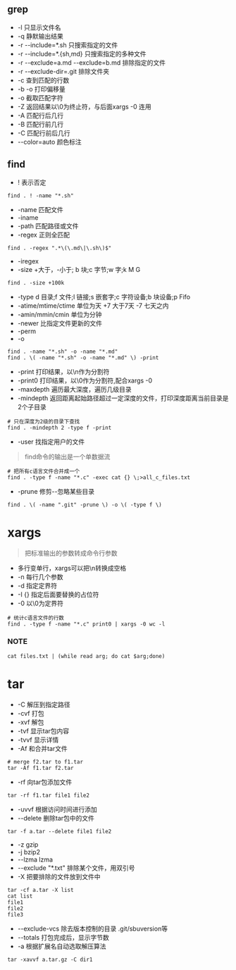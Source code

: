 ## grep
* -l 只显示文件名
* -q 静默输出结果
* -r --include=\*.sh 只搜索指定的文件
* -r --include=\*.{sh,md} 只搜索指定的多种文件
* -r --exclude=a.md --exclude=b.md 排除指定的文件
* -r --exclude-dir=.git 排除文件夹
* -c 查到匹配的行数
* -b -o 打印偏移量
* -o 截取匹配字符
* -Z 返回结果以\0为终止符，与后面xargs -0 连用
* -A 匹配行后几行
* -B 匹配行前几行
* -C 匹配行前后几行
* --color=auto 颜色标注

## find
* ! 表示否定
```
find . ! -name "*.sh"
```
* -name 匹配文件
* -iname
* -path 匹配路径或文件
* -regex 正则全匹配 
```
find . -regex ".*\(\.md\|\.sh\)$"
```
* -iregex 
* -size +大于，-小于; b 块;c 字节;w 字;k M G 
```
find . -size +100k
```
* -type d 目录;f 文件;l 链接;s 嵌套字;c 字符设备;b 块设备;p Fifo
* -atime/mtime/ctime 单位为天  +7 大于7天  -7 七天之内
* -amin/mmin/cmin 单位为分钟
* -newer 比指定文件更新的文件
* -perm
* -o 
```
find . -name "*.sh" -o -name "*.md"
find . \( -name "*.sh" -o -name "*.md" \) -print
```
* -print 打印结果，以\n作为分割符
* -print0 打印结果，以\0作为分割符,配合xargs -0
* -maxdepth 遍历最大深度，遍历几级目录
* -mindepth 返回距离起始路径超过一定深度的文件，打印深度距离当前目录是2个子目录
```
# 只在深度为2级的目录下查找
find . -mindepth 2 -type f -print
```
* -user 找指定用户的文件
> find命令的输出是一个单数据流
```
# 把所有c语言文件合并成一个
find . -type f -name "*.c" -exec cat {} \;>all_c_files.txt
```
* -prune 修剪--忽略某些目录
```
find . \( -name ".git" -prune \) -o \( -type f \)
```

# xargs
> 把标准输出的参数转成命令行参数
* 多行变单行，xargs可以把\n转换成空格
* -n 每行几个参数
* -d 指定定界符
* -I {} 指定后面要替换的占位符
* -0 以\0为定界符
```
# 统计c语言文件的行数
find . -type f -name "*.c" print0 | xargs -0 wc -l
```
### NOTE
```
cat files.txt | (while read arg; do cat $arg;done)
```

# tar
* -C 解压到指定路径
* -cvf 打包
* -xvf 解包
* -tvf 显示tar包内容
* -tvvf 显示详情
* -Af 和合并tar文件
```
# merge f2.tar to f1.tar
tar -Af f1.tar f2.tar
```
* -rf 向tar包添加文件
```
tar -rf f1.tar file1 file2
```
* -uvvf 根据访问时间进行添加
* --delete 删除tar包中的文件
```
tar -f a.tar --delete file1 file2
```
* -z gzip
* -j bzip2
* --lzma lzma
* --exclude "*.txt" 排除某个文件，用双引号
* -X 把要排除的文件放到文件中
```
tar -cf a.tar -X list
cat list
file1
file2
file3
```
* --exclude-vcs 除去版本控制的目录 .git/sbuversion等
* --totals 打包完成后，显示字节数
* -a 根据扩展名自动选取解压算法
```
tar -xavvf a.tar.gz -C dir1
```



